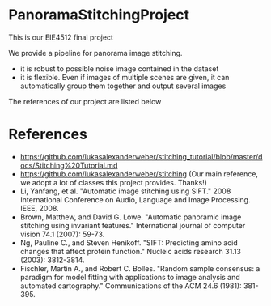 # PanoramaStitchingProject
This is our EIE4512 final project

We provide a pipeline for panorama image stitching.
- it is robust to possible noise image contained in the dataset
- it is flexible. Even if images of multiple scenes are given, it can automatically group them together and output several images


The references of our project are listed below
# References
- https://github.com/lukasalexanderweber/stitching_tutorial/blob/master/docs/Stitching%20Tutorial.md
- https://github.com/lukasalexanderweber/stitching (Our main reference, we adopt a lot of classes this project provides. Thanks!)
- Li, Yanfang, et al. "Automatic image stitching using SIFT." 2008 International Conference on Audio, Language and Image Processing. IEEE, 2008.
- Brown, Matthew, and David G. Lowe. "Automatic panoramic image stitching using invariant features." International journal of computer vision 74.1 (2007): 59-73.
- Ng, Pauline C., and Steven Henikoff. "SIFT: Predicting amino acid changes that affect protein function." Nucleic acids research 31.13 (2003): 3812-3814.
- Fischler, Martin A., and Robert C. Bolles. "Random sample consensus: a paradigm for model fitting with applications to image analysis and automated cartography." Communications of the ACM 24.6 (1981): 381-395.
